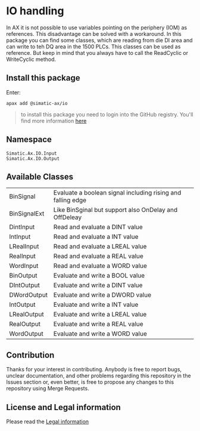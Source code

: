 # IO handling

In AX it is not possible to use variables pointing on the periphery (IOM) as references. This disadvantage can be solved with a workaround. In this package you can find some classes, which are reading from die DI area and can write to teh DQ area in the 1500 PLCs. This classes can be used as reference. But keep in mind that you always have to call the ReadCyclic or WriteCyclic method.

## Install this package

Enter:
```cli
apax add @simatic-ax/io
```

> to install this package you need to login into the GitHub registry. You'll find more information [here](https://github.com/simatic-ax/.github/blob/main/doc/personalaccesstoken.md) 

## Namespace
```
Simatic.Ax.IO.Input
Simatic.Ax.IO.Output
```

## Available Classes

|||
|-|-|
|BinSignal      | Evaluate a boolean signal including rising and falling edge |
|BinSignalExt   | Like BinSginal but support also OnDelay and OffDeleay |
|DintInput      | Read and evaluate a DINT value|
|IntInput       | Read and evaluate a INT value|
|LRealInput     | Read and evaluate a LREAL value |
|RealInput      | Read and evaluate a REAL value |
|WordInput      | Read and evaluate a WORD value |
|BinOutput      | Evaluate and write a BOOL value |
|DIntOutput      | Evaluate and write a DINT value |
|DWordOutput      | Evaluate and write a DWORD value |
|IntOutput      | Evaluate and write a INT value |
|LRealOutput      | Evaluate and write a LREAL value |
|RealOutput      | Evaluate and write a REAL value |
|WordOutput      | Evaluate and write a WORD value |


## Contribution

Thanks for your interest in contributing. Anybody is free to report bugs, unclear documentation, and other problems regarding this repository in the Issues section or, even better, is free to propose any changes to this repository using Merge Requests.

## License and Legal information

Please read the [Legal information](LICENSE.md)